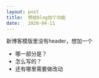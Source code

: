 ```yaml
---
layout: post
title:  想给blog加个功能
date:   2020-04-11
---
```


新博客模版里没有header，想加一个

- 哪一部分是？
- 怎么写的？
- 还有哪里需要做改动
